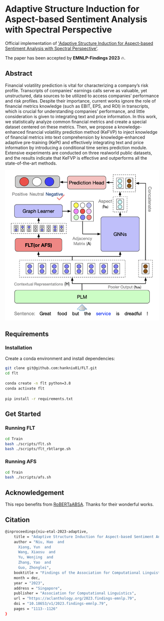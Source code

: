 # Adaptive Structure Induction for Aspect-based Sentiment Analysis with Spectral Perspective

Official implementation of ['Adaptive Structure Induction for Aspect-based Sentiment Analysis with Spectral Perspective'](https://aclanthology.org/2023.findings-emnlp.79/).

The paper has been accepted by **EMNLP-Findings 2023** 🔥.


## Abstract
Financial volatility prediction is vital for characterizing a company’s risk profile. Transcripts of companies’ earnings calls serve as valuable, yet unstructured, data sources to be utilized to access companies’ performance and risk profiles. Despite their importance, current works ignore the role of financial metrics knowledge (such as EBIT, EPS, and ROI) in transcripts, which is crucial for understanding companies’ performance, and little consideration is given to integrating text and price information. In this work, we statistically analyze common financial metrics and create a special dataset centered on these metrics. Then, we propose a knowledge-enhanced financial volatility prediction method (KeFVP) to inject knowledge of financial metrics into text comprehension by knowledge-enhanced adaptive pre-training (KePt) and effectively integrating text and price information by introducing a conditional time series prediction module. Extensive experiments are conducted on three realworld public datasets, and the results indicate that KeFVP is effective and outperforms all the state-of-the-art methods.

<div align="center">
  <img src="figs/flt.png"/>
</div>


## Requirements

### Installation
Create a conda environment and install dependencies:
```bash
git clone git@github.com:hankniu01/FLT.git
cd flt

conda create -n flt python=3.8
conda activate flt

pip install -r requirements.txt

```

## Get Started

### Running FLT

```bash
cd Train
bash ./scripts/flt.sh
bash ./scripts/flt_rbtlarge.sh
```
### Running AFS
```bash
cd Train
bash ./scripts/afs.sh
```

## Acknowledgement
This repo benefits from [RoBERTaABSA](https://github.com/ROGERDJQ/RoBERTaABSA). Thanks for their wonderful works.


## Citation
```bash
@inproceedings{niu-etal-2023-adaptive,
    title = "Adaptive Structure Induction for Aspect-based Sentiment Analysis with Spectral Perspective",
    author = "Niu, Hao  and
      Xiong, Yun  and
      Wang, Xiaosu  and
      Yu, Wenjing  and
      Zhang, Yao  and
      Guo, Zhonglei",
    booktitle = "Findings of the Association for Computational Linguistics: EMNLP 2023",
    month = dec,
    year = "2023",
    address = "Singapore",
    publisher = "Association for Computational Linguistics",
    url = "https://aclanthology.org/2023.findings-emnlp.79",
    doi = "10.18653/v1/2023.findings-emnlp.79",
    pages = "1113--1126"
}
```
